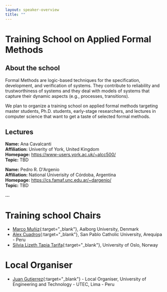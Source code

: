```yaml
---
layout: speaker-overview
title: ""
---
```


# Training School on Applied Formal Methods 

## About the  school

Formal Methods are logic-based techniques for the specification, development, and verification of systems.
They contribute to reliability and trustworthiness of systems and 
they deal with models of systems that capture their dynamic aspects (e.g., processes, transitions).

We plan to organize a training school on applied formal methods targeting master students, Ph.D. students, early-stage researchers, and lectures in computer science that want to get a taste of selected formal methods. 

## Lectures

<div class="container">
<div class="row justify-content-start p-3">
  <!--  <div class="col-sm-2">
        <a href="/2022/speakers/AnaCavalcanti/">
            <div class="speakers-hover"></div>
            <img src="/2022/assets/img/people/small-AnaCavalcanti.jpg" alt="Ana Cavalcanti" title="Ana Cavalcanti" width="150"/>
        </a>
    </div> -->
    <div class="col-sm-10">
        <p><b>Name:</b>  Ana Cavalcanti <br/>
        <b>Affiliation:</b> Univerity of York, United Kingdom <br/>
         <b>Homepage:</b> <a href="https://www-users.york.ac.uk/~alcc500/">https://www-users.york.ac.uk/~alcc500/</a> <br/>
        <b>Topic:</b> TBD </p> 
    </div>
</div>
<div class="row justify-content-start p-3">
      <!-- <div class="col-sm-2">
       <a href="/2022/speakers/PedroDArgenio/">
            <div class="speakers-hover"></div>
            <img src="/2022/assets/img/people/small-PedroDArgenio.jpg" alt="Pedro R. D'Argenio" title="Pedro R. D'Argenio" width="150"/>
        </a>
    </div> -->
    <div class="col-sm-10">
        <p><b>Name:</b> Pedro R. D'Argenio <br/>
        <b>Affiliation:</b> National Univerisity of Córdoba, Argentina <br/>
        <b>Homepage:</b> <a href="https://cs.famaf.unc.edu.ar/~dargenio/">https://cs.famaf.unc.edu.ar/~dargenio/</a> <br/>
        <b>Topic:</b> TBD </p> 
    </div>
</div>
<div class="row justify-content-start p-3">
  <b> ... </b>
</div>
  
  
 # Training school Chairs

 - [Marco Muñiz](https://homes.cs.aau.dk/~muniz/){:target="_blank"}, Aalborg University, Denmark 
 - [Alex Cuadros](http://){:target="_blank"}, San Pablo Catholic University, Arequipa - Peru
 - [Silvia Lizeth Tapia Tarifa](https://www.mn.uio.no/ifi/english/people/aca/sltarifa/index.html){:target="_blank"}, University of Oslo, Norway
  
  # Local Organiser

 - [Juan Gutierrez](https://utec.edu.pe/en/page/30/profesores/991){:target="_blank"} - Local Organiser, University of Engineering and Technology - UTEC, Lima - Peru
